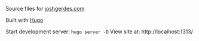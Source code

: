 Source files for [joshgerdes.com](http://joshgerdes.com)

Built with [Hugo](https://gohugo.io/)

Start development server: `hugo server -D`
View site at: http://localhost:1313/
